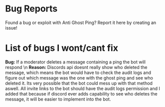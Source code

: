 # Bug Reports
Found a bug or exploit with Anti Ghost Ping? Report it here by creating an issue!

# List of bugs I wont/cant fix

**Bug:** If a moderator deletes a message containing a ping the bot will respond \n
**Reason:** Discords api doesnt really show who deleted the message, which means the bot would have to check the audit logs and figure out which message was the one with the ghost ping and see who deleted it. Its very possible that the bot could mess up with that method aswell. All invite links to the bot should have the audit logs permission and I added that because if discord ever adds capability to see who deletes the message, it will be easier to implement into the bot.
